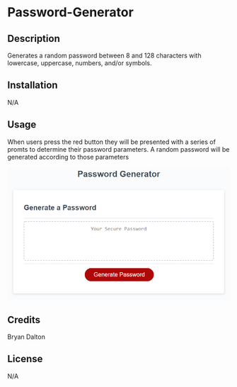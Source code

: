 # Password-Generator

## Description

Generates a random password between 8 and 128 characters with lowercase, uppercase, numbers, and/or symbols.

## Installation

N/A

## Usage

When users press the red button they will be presented with a series of promts to determine their password parameters.
A random password will be generated according to those parameters 

![screen-shot](./Assets/03-javascript-homework-demo.png)

## Credits

Bryan Dalton

## License

N/A